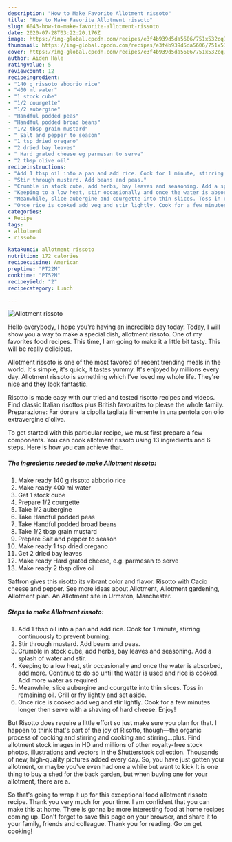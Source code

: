 ```yaml
---
description: "How to Make Favorite Allotment rissoto"
title: "How to Make Favorite Allotment rissoto"
slug: 6043-how-to-make-favorite-allotment-rissoto
date: 2020-07-28T03:22:20.176Z
image: https://img-global.cpcdn.com/recipes/e3f4b939d5da5606/751x532cq70/allotment-rissoto-recipe-main-photo.jpg
thumbnail: https://img-global.cpcdn.com/recipes/e3f4b939d5da5606/751x532cq70/allotment-rissoto-recipe-main-photo.jpg
cover: https://img-global.cpcdn.com/recipes/e3f4b939d5da5606/751x532cq70/allotment-rissoto-recipe-main-photo.jpg
author: Aiden Hale
ratingvalue: 5
reviewcount: 12
recipeingredient:
- "140 g rissoto abborio rice"
- "400 ml water"
- "1 stock cube"
- "1/2 courgette"
- "1/2 aubergine"
- "Handful podded peas"
- "Handful podded broad beans"
- "1/2 tbsp grain mustard"
- " Salt and pepper to season"
- "1 tsp dried oregano"
- "2 dried bay leaves"
- " Hard grated cheese eg parmesan to serve"
- "2 tbsp olive oil"
recipeinstructions:
- "Add 1 tbsp oil into a pan and add rice. Cook for 1 minute, stirring continuously to prevent burning."
- "Stir through mustard. Add beans and peas."
- "Crumble in stock cube, add herbs, bay leaves and seasoning. Add a splash of water and stir."
- "Keeping to a low heat, stir occasionally and once the water is absorbed, add more. Continue to do so until the water is used and rice is cooked. Add more water as required."
- "Meanwhile, slice aubergine and courgette into thin slices. Toss in remaining oil. Grill or fry lightly and set aside."
- "Once rice is cooked add veg and stir lightly. Cook for a few minutes longer then serve with a shaving of hard cheese. Enjoy!"
categories:
- Recipe
tags:
- allotment
- rissoto

katakunci: allotment rissoto 
nutrition: 172 calories
recipecuisine: American
preptime: "PT22M"
cooktime: "PT52M"
recipeyield: "2"
recipecategory: Lunch

---
```



![Allotment rissoto](https://img-global.cpcdn.com/recipes/e3f4b939d5da5606/751x532cq70/allotment-rissoto-recipe-main-photo.jpg)

Hello everybody, I hope you're having an incredible day today. Today, I will show you a way to make a special dish, allotment rissoto. One of my favorites food recipes. This time, I am going to make it a little bit tasty. This will be really delicious.

Allotment rissoto is one of the most favored of recent trending meals in the world. It's simple, it's quick, it tastes yummy. It's enjoyed by millions every day. Allotment rissoto is something which I've loved my whole life. They're nice and they look fantastic.

Risotto is made easy with our tried and tested risotto recipes and videos. Find classic Italian risottos plus British favourites to please the whole family. Preparazione: Far dorare la cipolla tagliata finemente in una pentola con olio extravergine d&#39;oliva.


To get started with this particular recipe, we must first prepare a few components. You can cook allotment rissoto using 13 ingredients and 6 steps. Here is how you can achieve that.

<!--inarticleads1-->

##### The ingredients needed to make Allotment rissoto:

1. Make ready 140 g rissoto abborio rice
1. Make ready 400 ml water
1. Get 1 stock cube
1. Prepare 1/2 courgette
1. Take 1/2 aubergine
1. Take Handful podded peas
1. Take Handful podded broad beans
1. Take 1/2 tbsp grain mustard
1. Prepare  Salt and pepper to season
1. Make ready 1 tsp dried oregano
1. Get 2 dried bay leaves
1. Make ready  Hard grated cheese, e.g. parmesan to serve
1. Make ready 2 tbsp olive oil


Saffron gives this risotto its vibrant color and flavor. Risotto with Cacio cheese and pepper. See more ideas about Allotment, Allotment gardening, Allotment plan. An Allotment site in Urmston, Manchester. 

<!--inarticleads2-->

##### Steps to make Allotment rissoto:

1. Add 1 tbsp oil into a pan and add rice. Cook for 1 minute, stirring continuously to prevent burning.
1. Stir through mustard. Add beans and peas.
1. Crumble in stock cube, add herbs, bay leaves and seasoning. Add a splash of water and stir.
1. Keeping to a low heat, stir occasionally and once the water is absorbed, add more. Continue to do so until the water is used and rice is cooked. Add more water as required.
1. Meanwhile, slice aubergine and courgette into thin slices. Toss in remaining oil. Grill or fry lightly and set aside.
1. Once rice is cooked add veg and stir lightly. Cook for a few minutes longer then serve with a shaving of hard cheese. Enjoy!


But Risotto does require a little effort so just make sure you plan for that. I happen to think that&#39;s part of the joy of Risotto, though—the organic process of cooking and stirring and cooking and stirring…plus. Find allotment stock images in HD and millions of other royalty-free stock photos, illustrations and vectors in the Shutterstock collection. Thousands of new, high-quality pictures added every day. So, you have just gotten your allotment, or maybe you&#39;ve even had one a while but want to kick It is one thing to buy a shed for the back garden, but when buying one for your allotment, there are a. 

So that's going to wrap it up for this exceptional food allotment rissoto recipe. Thank you very much for your time. I am confident that you can make this at home. There is gonna be more interesting food at home recipes coming up. Don't forget to save this page on your browser, and share it to your family, friends and colleague. Thank you for reading. Go on get cooking!
